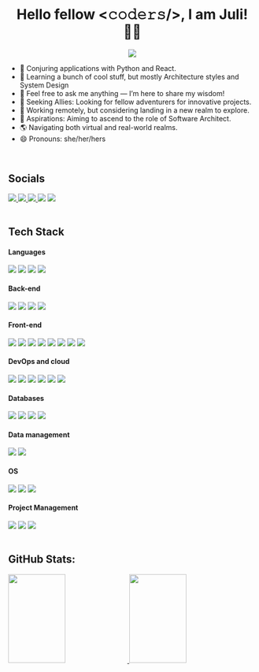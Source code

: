  <p align="center">
  <h1 align="center">Hello fellow <𝚌𝚘𝚍𝚎𝚛𝚜/>, I am Juli! 👋🏾</h1>
</p>

 <p align="center">
    <img src="https://readme-typing-svg.demolab.com/?lines=Full-Stack+Developer;Wizard+of+the+digital+realm!;Woman+who+loves+coding!&font=Rubik&center=true&width=440&height=45&color=9058FE&vCenter=true&pause=1000&size=30"/></a>
</p>

- 🔭 Conjuring applications with Python and React.
- 🌱 Learning a bunch of cool stuff, but mostly Architecture styles and System Design
- 💬 Feel free to ask me anything — I’m here to share my wisdom!
- 👯 Seeking Allies: Looking for fellow adventurers for innovative projects.
- 📍 Working remotely, but considering landing in a new realm to explore.
- 🎯 Aspirations: Aiming to ascend to the role of Software Architect.
- 🌎 Navigating both virtual and real-world realms.
- 😄 Pronouns: she/her/hers

<br>

## Socials

<div> 
  <a href="https://github.com/julianazacharias" target="_blank"><img src="https://img.shields.io/badge/GitHub-181717.svg?style=for-the-badge&logo=GitHub&logoColor=white">
  <a href="" target="_blank"><img src="https://img.shields.io/badge/GitHub%20Pages-222222.svg?style=for-the-badge&logo=GitHub-Pages&logoColor=white">
  <a href="https://www.linkedin.com/in/juliana-z-a51a0111b/" target="_blank"><img src="https://img.shields.io/badge/-LinkedIn-%230077B5?style=for-the-badge&logo=linkedin&logoColor=white">
  <a href="https://julianazacharias.hashnode.dev/" target="_blank"><img src="https://img.shields.io/badge/Hashnode-2962FF?style=for-the-badge&logo=hashnode&logoColor=white"></a>
  <a href="https://hackernoon.com/u/julianazacharias" target="_blank"><img src="https://img.shields.io/badge/Hacker%20Noon-00FE00.svg?style=for-the-badge&logo=Hacker-Noon&logoColor=white"></a>
<div>

<br>
   
## Tech Stack

  <div> 
   <h4>Languages</h4>
   <div>   
    <a><img src="https://img.shields.io/badge/Python-3776AB.svg?style=for-the-badge&logo=Python&logoColor=white" target="_blank">
    <a><img src="https://img.shields.io/badge/JavaScript-F7DF1E.svg?style=for-the-badge&logo=JavaScript&logoColor=black" target="_blank">
    <a><img src="https://img.shields.io/badge/TypeScript-3178C6.svg?style=for-the-badge&logo=TypeScript&logoColor=white" target="_blank">
    <a><img src="https://img.shields.io/badge/C%20Sharp-239120.svg?style=for-the-badge&logo=C-Sharp&logoColor=white" target="_blank">
   </div>
   <h4>Back-end</h4>
   <div>   
    <a><img src="https://img.shields.io/badge/Flask-000000.svg?style=for-the-badge&logo=Flask&logoColor=white" target="_blank">
    <a><img src="https://img.shields.io/badge/FastAPI-009688.svg?style=for-the-badge&logo=FastAPI&logoColor=white">
    <a><img src="https://img.shields.io/badge/.NET-512BD4.svg?style=for-the-badge&logo=dotnet&logoColor=white" target="_blank">
    <a><img src="https://img.shields.io/badge/Node.js-5FA04E.svg?style=for-the-badge&logo=nodedotjs&logoColor=white" target="_blank">
   </div>
    <h4>Front-end</h4>
   <div>
    <a><img src="https://img.shields.io/badge/HTML5-E34F26.svg?style=for-the-badge&logo=HTML5&logoColor=white" target="_blank">
    <a><img src="https://img.shields.io/badge/CSS3-1572B6.svg?style=for-the-badge&logo=CSS3&logoColor=white" target="_blank">
    <a><img src="https://img.shields.io/badge/Sass-CC6699.svg?style=for-the-badge&logo=Sass&logoColor=white" target="_blank">    
    <a><img src="https://img.shields.io/badge/Bootstrap-7952B3.svg?style=for-the-badge&logo=Bootstrap&logoColor=white" target="_blank">
    <a><img src="https://img.shields.io/badge/Tailwind%20CSS-06B6D4.svg?style=for-the-badge&logo=Tailwind-CSS&logoColor=white">
    <a><img src="https://img.shields.io/badge/React-61DAFB.svg?style=for-the-badge&logo=React&logoColor=black" target="_blank">
    <a><img src="https://img.shields.io/badge/Next.js-000000.svg?style=for-the-badge&logo=nextdotjs&logoColor=white">
    <a><img src="https://img.shields.io/badge/Angular-DD0031.svg?style=for-the-badge&logo=Angular&logoColor=white" target="_blank">
   </div>
    <h4>DevOps and cloud</h4>
   <div>
    <a><img src="https://img.shields.io/badge/Git-F05032.svg?style=for-the-badge&logo=Git&logoColor=white" target="_blank">
    <a><img src="https://img.shields.io/badge/GitLab-FC6D26.svg?style=for-the-badge&logo=GitLab&logoColor=white" target="_blank">
    <a><img src="https://img.shields.io/badge/Docker-2496ED.svg?style=for-the-badge&logo=Docker&logoColor=white" target="_blank">
    <a><img src="https://img.shields.io/badge/Kubernetes-326CE5.svg?style=for-the-badge&logo=Kubernetes&logoColor=white" target="_blank">
    <a><img src="https://img.shields.io/badge/Google%20Cloud-4285F4.svg?style=for-the-badge&logo=Google-Cloud&logoColor=white" target="_blank">
    <a><img src="https://img.shields.io/badge/Amazon%20AWS-232F3E.svg?style=for-the-badge&logo=Amazon-AWS&logoColor=white" target="_blank">
   </div>
    <h4>Databases</h4>
   <div>
    <a><img src="https://img.shields.io/badge/PostgreSQL-4169E1.svg?style=for-the-badge&logo=PostgreSQL&logoColor=white" target="_blank">
    <a><img src="https://img.shields.io/badge/Microsoft%20SQL%20Server-CC2927.svg?style=for-the-badge&logo=Microsoft-SQL-Server&logoColor=white" target="_blank">
    <a><img src="https://img.shields.io/badge/MongoDB-47A248.svg?style=for-the-badge&logo=MongoDB&logoColor=white"> 
     <a><img src="https://img.shields.io/badge/Redis-DC382D.svg?style=for-the-badge&logo=Redis&logoColor=white" target="_blank"> 
   </div>
    <h4>Data management</h4>
   <div>
    <a><img src="https://img.shields.io/badge/NumPy-013243.svg?style=for-the-badge&logo=NumPy&logoColor=white" target="_blank">
    <a><img src="https://img.shields.io/badge/pandas-150458.svg?style=for-the-badge&logo=pandas&logoColor=white" target="_blank">
   </div>
    <h4>OS</h4>
   <div>
    <a><img src="https://img.shields.io/badge/Ubuntu-E95420.svg?style=for-the-badge&logo=Ubuntu&logoColor=white" target="_blank">
    <a><img src="https://img.shields.io/badge/Linux-FCC624.svg?style=for-the-badge&logo=Linux&logoColor=black" target="_blank">
    <a><img src="https://img.shields.io/badge/Windows-0078D4.svg?style=for-the-badge&logo=Windows&logoColor=white" target="_blank">
   </div>
    <h4>Project Management</h4>
   <div>
     <a><img src="https://img.shields.io/badge/Jira-0052CC.svg?style=for-the-badge&logo=Jira&logoColor=white" target="_blank">
     <a><img src="https://img.shields.io/badge/Miro-050038.svg?style=for-the-badge&logo=Miro&logoColor=white">
     <a><img src="https://img.shields.io/badge/Trello-0052CC.svg?style=for-the-badge&logo=Trello&logoColor=white">
   </div>
   <div>
    
   </div>
  <div>

  <br>

## GitHub Stats:

<div align="rigth">
  <a href="https://github.com/julianazacharias">
  <img width="48%" height="180em" src="https://github-readme-stats.vercel.app/api?username=julianazacharias&hide=stars,prs,issues,contribs&theme=nightowl&include_all_commits=true&count_private=true"/>
  <img width="48%" height="180em" src="https://github-readme-stats.vercel.app/api/top-langs/?username=julianazacharias&layout=compact&&hide_progress=true&theme=nightowl"/>
</div>


